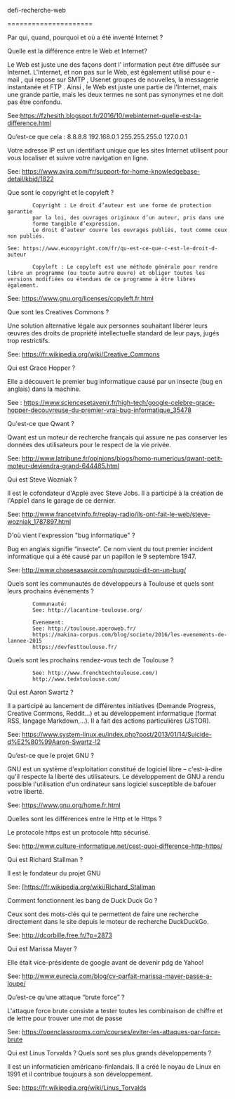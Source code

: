 defi-recherche-web

=====================


Par qui, quand, pourquoi et où a été inventé Internet ?


Quelle est la différence entre le Web et Internet?

Le Web est juste une des façons dont l' information peut être diffusée sur Internet. L'Internet, et non pas sur le Web, est également utilisé pour e - mail , qui 
repose sur SMTP , Usenet groupes de nouvelles, la messagerie instantanée et FTP .
Ainsi , le Web est juste une partie de l'Internet, mais une grande partie, mais les deux termes ne sont pas synonymes et ne doit pas être confondu.

See:https://fzhesith.blogspot.fr/2016/10/webinternet-quelle-est-la-difference.html


Qu’est-ce que cela :
			8.8.8.8 
			192.168.0.1
			255.255.255.0
			127.0.0.1

Votre adresse IP est un identifiant unique que les sites Internet utilisent 
pour vous localiser et suivre votre navigation en ligne.

See: https://www.avira.com/fr/support-for-home-knowledgebase-detail/kbid/1822


Que sont le copyright et le copyleft ?

			Copyright : Le droit d’auteur est une forme de protection garantie 
			par la loi, des ouvrages originaux d’un auteur, pris dans une 
			forme tangible d’expression.
			Le droit d’auteur couvre les ouvrages publiés, tout comme ceux non publiés.

	See: https://www.eucopyright.com/fr/qu-est-ce-que-c-est-le-droit-d-auteur

			Copyleft : Le copyleft est une méthode générale pour rendre libre un programme (ou toute autre œuvre) et obliger toutes les versions modifiées ou étendues de ce programme à être libres également.

See: https://www.gnu.org/licenses/copyleft.fr.html


Que sont les Creatives Commons ?

Une solution alternative légale aux personnes souhaitant libérer leurs œuvres des droits de propriété intellectuelle standard de leur pays, jugés trop restrictifs.

See: https://fr.wikipedia.org/wiki/Creative_Commons


Qui est Grace Hopper ?

Elle a découvert le premier bug informatique causé par un insecte (bug en anglais) dans la machine.

See : https://www.sciencesetavenir.fr/high-tech/google-celebre-grace-hopper-decouvreuse-du-premier-vrai-bug-informatique_35478


Qu'est-ce que Qwant ?

Qwant est un moteur de recherche français qui assure ne pas conserver les données des utilisateurs pour le respect de la vie privée.

See: http://www.latribune.fr/opinions/blogs/homo-numericus/qwant-petit-moteur-deviendra-grand-644485.html


Qui est Steve Wozniak ?

Il est le cofondateur d'Apple avec Steve Jobs. Il a participé à la création de l'Apple1 dans le garage de ce dernier.

See: http://www.francetvinfo.fr/replay-radio/ils-ont-fait-le-web/steve-wozniak_1787897.html


D'où vient l'expression "bug informatique" ?

Bug en anglais signifie “insecte”.  Ce nom vient du tout premier incident informatique qui a été causé par un papillon le 9 septembre 1947.

See: http://www.chosesasavoir.com/pourquoi-dit-on-un-bug/


Quels sont les communautés de développeurs à Toulouse et quels sont leurs prochains évènements ?

			Communauté:
			See: http://lacantine-toulouse.org/ 

			Evenement:
			See: http://toulouse.aperoweb.fr/
			https://makina-corpus.com/blog/societe/2016/les-evenements-de-lannee-2015
			https://devfesttoulouse.fr/


Quels sont les prochains rendez-vous tech de Toulouse ?

			See: http://www.frenchtechtoulouse.com/)
			http://www.tedxtoulouse.com/


Qui est Aaron Swartz ?

Il a participé au lancement de différentes initiatives (Demande Progress, Creative Commons, Reddit...) et au développement informatique (format RSS, langage Markdown,...). Il a fait des actions particulières (JSTOR).

See: https://www.system-linux.eu/index.php?post/2013/01/14/Suicide-d%E2%80%99Aaron-Swartz-!2


Qu’est-ce que le projet GNU ?

GNU est un système d'exploitation constitué de logiciel libre – c'est-à-dire qu'il respecte la liberté des utilisateurs. Le développement de GNU a rendu possible l'utilisation d'un ordinateur sans logiciel susceptible de bafouer votre liberté.

See: https://www.gnu.org/home.fr.html


Quelles sont les différences entre le Http et le Https ?

Le protocole https est un protocole http sécurisé.

See: http://www.culture-informatique.net/cest-quoi-difference-http-https/


Qui est Richard Stallman ?

Il est le fondateur du projet GNU

See: [https://fr.wikipedia.org/wiki/Richard_Stallman


Comment fonctionnent les bang de Duck Duck Go ?

Ceux sont des mots-clés qui te permettent de faire une recherche directement dans le site depuis le moteur de recherche DuckDuckGo.

See: http://dcorbille.free.fr/?p=2873


Qui est Marissa Mayer ?

Elle était vice-présidente de google avant de devenir pdg de Yahoo!

See: http://www.eurecia.com/blog/cv-parfait-marissa-mayer-passe-a-loupe/


Qu’est-ce qu’une attaque “brute force” ?

L'attaque force brute consiste a tester toutes les combinaison de chiffre et de lettre pour trouver une mot de passe 

See: https://openclassrooms.com/courses/eviter-les-attaques-par-force-brute



Qui est Linus Torvalds ?
 Quels sont ses plus grands développements ?

 Il est un informaticien américano-finlandais.
 Il a créé le noyau de Linux en 1991 et il contribue toujours à son développement.

 See: https://fr.wikipedia.org/wiki/Linus_Torvalds

